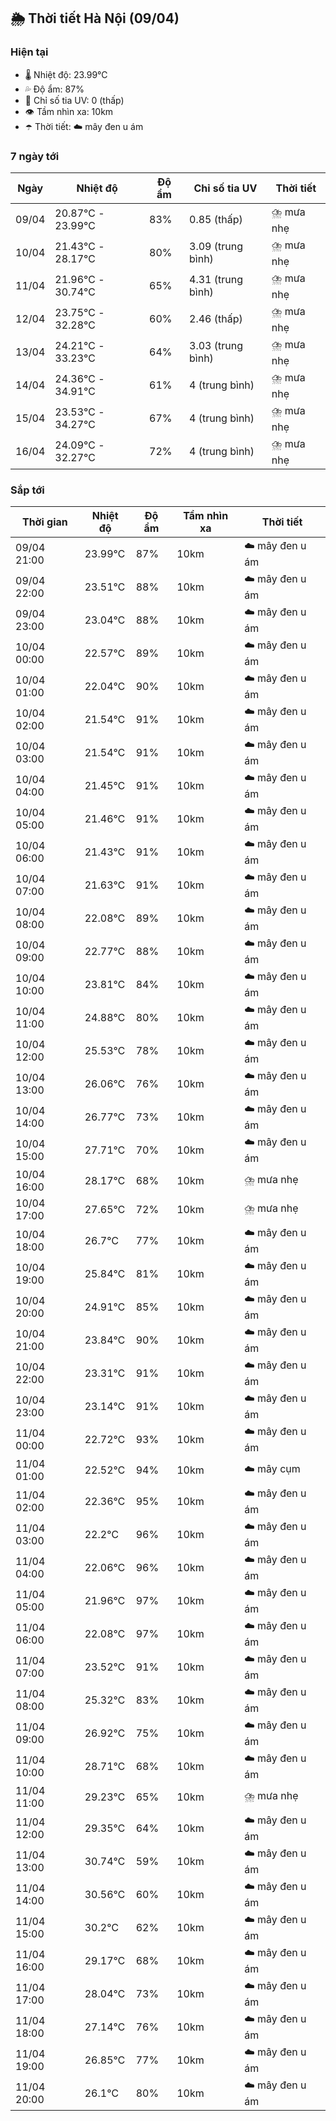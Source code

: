 ## 🌦️ Thời tiết Hà Nội (09/04)

### Hiện tại

- 🌡️ Nhiệt độ: 23.99℃
- 💦 Độ ẩm: 87%
- 🌟 Chỉ số tia UV: 0 (thấp)
- 👁️ Tầm nhìn xa: 10km
- ☂️ Thời tiết: ☁️ mây đen u ám

### 7 ngày tới

| Ngày | Nhiệt độ | Độ ẩm | Chỉ số tia UV | Thời tiết |
| --- | --- | --- | --- | --- |
| 09/04 | 20.87℃ - 23.99℃ | 83% | 0.85 (thấp) | ⛈️ mưa nhẹ |
| 10/04 | 21.43℃ - 28.17℃ | 80% | 3.09 (trung bình) | ⛈️ mưa nhẹ |
| 11/04 | 21.96℃ - 30.74℃ | 65% | 4.31 (trung bình) | ⛈️ mưa nhẹ |
| 12/04 | 23.75℃ - 32.28℃ | 60% | 2.46 (thấp) | ⛈️ mưa nhẹ |
| 13/04 | 24.21℃ - 33.23℃ | 64% | 3.03 (trung bình) | ⛈️ mưa nhẹ |
| 14/04 | 24.36℃ - 34.91℃ | 61% | 4 (trung bình) | ⛈️ mưa nhẹ |
| 15/04 | 23.53℃ - 34.27℃ | 67% | 4 (trung bình) | ⛈️ mưa nhẹ |
| 16/04 | 24.09℃ - 32.27℃ | 72% | 4 (trung bình) | ⛈️ mưa nhẹ |

### Sắp tới

| Thời gian | Nhiệt độ | Độ ẩm | Tầm nhìn xa | Thời tiết |
| --- | --- | --- | --- | --- |
| 09/04 21:00 | 23.99℃ | 87% | 10km | ☁️ mây đen u ám |
| 09/04 22:00 | 23.51℃ | 88% | 10km | ☁️ mây đen u ám |
| 09/04 23:00 | 23.04℃ | 88% | 10km | ☁️ mây đen u ám |
| 10/04 00:00 | 22.57℃ | 89% | 10km | ☁️ mây đen u ám |
| 10/04 01:00 | 22.04℃ | 90% | 10km | ☁️ mây đen u ám |
| 10/04 02:00 | 21.54℃ | 91% | 10km | ☁️ mây đen u ám |
| 10/04 03:00 | 21.54℃ | 91% | 10km | ☁️ mây đen u ám |
| 10/04 04:00 | 21.45℃ | 91% | 10km | ☁️ mây đen u ám |
| 10/04 05:00 | 21.46℃ | 91% | 10km | ☁️ mây đen u ám |
| 10/04 06:00 | 21.43℃ | 91% | 10km | ☁️ mây đen u ám |
| 10/04 07:00 | 21.63℃ | 91% | 10km | ☁️ mây đen u ám |
| 10/04 08:00 | 22.08℃ | 89% | 10km | ☁️ mây đen u ám |
| 10/04 09:00 | 22.77℃ | 88% | 10km | ☁️ mây đen u ám |
| 10/04 10:00 | 23.81℃ | 84% | 10km | ☁️ mây đen u ám |
| 10/04 11:00 | 24.88℃ | 80% | 10km | ☁️ mây đen u ám |
| 10/04 12:00 | 25.53℃ | 78% | 10km | ☁️ mây đen u ám |
| 10/04 13:00 | 26.06℃ | 76% | 10km | ☁️ mây đen u ám |
| 10/04 14:00 | 26.77℃ | 73% | 10km | ☁️ mây đen u ám |
| 10/04 15:00 | 27.71℃ | 70% | 10km | ☁️ mây đen u ám |
| 10/04 16:00 | 28.17℃ | 68% | 10km | ⛈️ mưa nhẹ |
| 10/04 17:00 | 27.65℃ | 72% | 10km | ⛈️ mưa nhẹ |
| 10/04 18:00 | 26.7℃ | 77% | 10km | ☁️ mây đen u ám |
| 10/04 19:00 | 25.84℃ | 81% | 10km | ☁️ mây đen u ám |
| 10/04 20:00 | 24.91℃ | 85% | 10km | ☁️ mây đen u ám |
| 10/04 21:00 | 23.84℃ | 90% | 10km | ☁️ mây đen u ám |
| 10/04 22:00 | 23.31℃ | 91% | 10km | ☁️ mây đen u ám |
| 10/04 23:00 | 23.14℃ | 91% | 10km | ☁️ mây đen u ám |
| 11/04 00:00 | 22.72℃ | 93% | 10km | ☁️ mây đen u ám |
| 11/04 01:00 | 22.52℃ | 94% | 10km | ☁️ mây cụm |
| 11/04 02:00 | 22.36℃ | 95% | 10km | ☁️ mây đen u ám |
| 11/04 03:00 | 22.2℃ | 96% | 10km | ☁️ mây đen u ám |
| 11/04 04:00 | 22.06℃ | 96% | 10km | ☁️ mây đen u ám |
| 11/04 05:00 | 21.96℃ | 97% | 10km | ☁️ mây đen u ám |
| 11/04 06:00 | 22.08℃ | 97% | 10km | ☁️ mây đen u ám |
| 11/04 07:00 | 23.52℃ | 91% | 10km | ☁️ mây đen u ám |
| 11/04 08:00 | 25.32℃ | 83% | 10km | ☁️ mây đen u ám |
| 11/04 09:00 | 26.92℃ | 75% | 10km | ☁️ mây đen u ám |
| 11/04 10:00 | 28.71℃ | 68% | 10km | ☁️ mây đen u ám |
| 11/04 11:00 | 29.23℃ | 65% | 10km | ⛈️ mưa nhẹ |
| 11/04 12:00 | 29.35℃ | 64% | 10km | ☁️ mây đen u ám |
| 11/04 13:00 | 30.74℃ | 59% | 10km | ☁️ mây đen u ám |
| 11/04 14:00 | 30.56℃ | 60% | 10km | ☁️ mây đen u ám |
| 11/04 15:00 | 30.2℃ | 62% | 10km | ☁️ mây đen u ám |
| 11/04 16:00 | 29.17℃ | 68% | 10km | ☁️ mây đen u ám |
| 11/04 17:00 | 28.04℃ | 73% | 10km | ☁️ mây đen u ám |
| 11/04 18:00 | 27.14℃ | 76% | 10km | ☁️ mây đen u ám |
| 11/04 19:00 | 26.85℃ | 77% | 10km | ☁️ mây đen u ám |
| 11/04 20:00 | 26.1℃ | 80% | 10km | ☁️ mây đen u ám |
